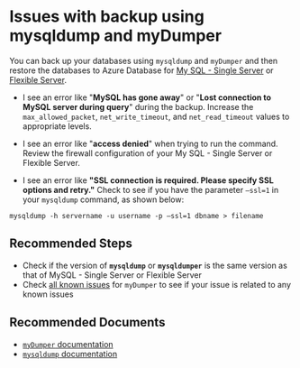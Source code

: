 <properties
  pagetitle="Issues with backup using mysqldump and myDumper&#xD;"
  description="Issues with backup using mysqldump and mydumper"
  service="microsoft.dbformysql"
  resource="servers"
  ms.author="sumuth,pariks"
  selfhelptype="Generic"
  supporttopicids="32747637"
  resourcetags="servers,databases"
  productpesids="17344"
  cloudenvironments="public,fairfax,usnat,ussec"
  articleid="9f6ab11f-d9a6-426d-8854-51849d8016f1"
  ownershipid="AzureData_AzureDatabaseforMySQL" />
# Issues with backup using mysqldump and myDumper

You can back up your databases using `mysqldump` and `myDumper` and then restore the databases to Azure Database for [My SQL - Single Server](https://docs.microsoft.com/azure/mysql/howto-manage-firewall-using-portal) or [Flexible Server](https://docs.microsoft.com/azure/mysql/flexible-server/how-to-manage-firewall-portal#create-a-firewall-rule-after-server-is-created).

* I see an error like "**MySQL has gone away**" or "**Lost connection to MySQL server during query**" during the backup.
Increase the `max_allowed_packet`, `net_write_timeout`, and `net_read_timeout` values to appropriate levels.

* I see an error like "**access denied**" when trying to run the command.
Review the firewall configuration of your My SQL - Single Server or Flexible Server.

* I see an error like **"SSL connection is required. Please specify SSL options and retry."** 
Check to see if you have the parameter `–ssl=1` in your `mysqldump` command, as shown below:

```
mysqldump -h servername -u username -p –ssl=1 dbname > filename
```

## **Recommended Steps**

* Check if the version of **`mysqldump`** or **`mysqldumper`** is the same version as that of MySQL - Single Server or Flexible Server
* Check [all known issues](https://github.com/maxbube/myDumper/issues) for `myDumper` to see if your issue is related to any known issues

## **Recommended Documents**

* [`myDumper` documentation](https://github.com/maxbube/myDumper)
* [`mysqldump` documentation](https://dev.mysql.com/doc/refman/8.0/en/mysqldump.html)
